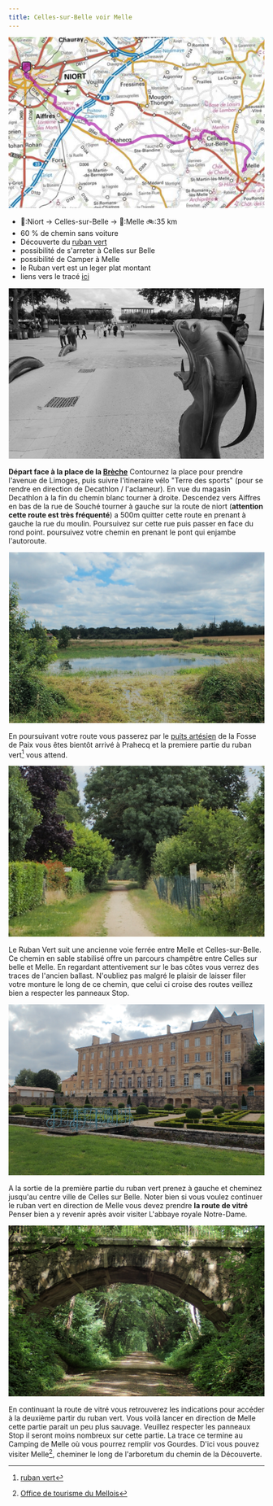 ```yaml
---
title: Celles-sur-Belle voir Melle
---
```


![carte_balade_03](./images/balade_03_carte.png)

- 📍:Niort -> Celles-sur-Belle -> 🏁:Melle 🚲:35 km
- 60 % de chemin sans voiture
- Découverte du [ruban vert](https://www.af3v.org/les-voies-vertes/voies/141-le-ruban-vert-de-melle-a-celles-sur-belle/)
- possibilité de s'arreter à Celles sur Belle
- possibilité de Camper à Melle
- le Ruban vert est un leger plat montant
- liens vers le tracé [ici](./gpx/balade_03.gpx)

![la Brèche](./images/balade_03_breche.png)

**Départ face à la place de la [Brèche](https://www.vivre-a-niort.com/fr/cadre-de-vie/environnement/parcs-et-jardins/jardins-de-la-breche/index.html)** Contournez la place pour prendre l'avenue de Limoges, puis suivre l'itineraire vélo "Terre des sports" (pour se rendre en direction de Decathlon / l'aclameur). En vue du magasin Decathlon à la fin du chemin blanc tourner à droite. Descendez vers Aiffres en bas de la rue de Souché tourner à gauche sur la route de niort (**attention cette route est très fréquenté**) a 500m quitter cette route en prenant à gauche la rue du moulin. Poursuivez sur cette rue puis passer en face du rond point. poursuivez votre chemin en prenant le pont qui enjambe l'autoroute.

![puits artésien](./images/balade_03_resurgence_eau.png)

En poursuivant votre route vous passerez par le [puits artésien](https://fr.wikipedia.org/wiki/Puits_art%C3%A9sien) de la Fosse de Paix vous êtes bientôt arrivé à Prahecq et la premiere partie du ruban vert[^1] vous attend.

![ruban vert p1](./images/balade_03_ruban_vert_p1.png)

Le Ruban Vert suit une ancienne voie ferrée entre Melle et Celles-sur-Belle. Ce chemin en sable stabilisé offre un parcours champêtre entre Celles sur belle et Melle. En regardant attentivement sur le bas côtes vous verrez des traces de l'ancien ballast. N'oubliez pas malgré le plaisir de laisser filer votre monture le long de ce chemin, que celui ci croise des routes veillez bien a respecter les panneaux Stop.

![celles sur belle](./images/balade_03_cellesbelle.png)

A la sortie de la première partie du ruban vert prenez à gauche et cheminez jusqu'au centre ville de Celles sur Belle. Noter bien si vous voulez continuer le ruban vert en direction de Melle vous devez prendre **la route de vitré**
Penser bien a y revenir après avoir visiter L'abbaye royale Notre-Dame.

![ruban vert p2](./images/balade_03_ruban_vert_p2.png)

En continuant la route de vitré vous retrouverez les indications pour accéder à la deuxième partir du ruban vert.
Vous voilà lancer en direction de Melle cette partie parait un peu plus sauvage. Veuillez respecter les panneaux Stop il seront moins nombreux sur cette partie. La trace ce termine au Camping de Melle où vous pourrez remplir vos Gourdes. D'ici vous pouvez visiter Melle[^2], cheminer le long de l'arboretum du chemin de la Découverte.

[^1]: [ruban vert](https://www.af3v.org/les-voies-vertes/voies/141-le-ruban-vert-de-melle-a-celles-sur-belle/)
[^2]: [Office de tourisme du Mellois](https://decouvertes.paysmellois.org/)
